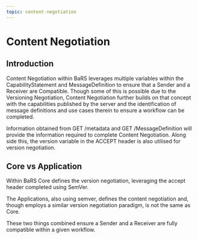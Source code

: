 ```yaml
---
topic: content-negotiation
---
```

# Content Negotiation

## Introduction

Content Negotiation within BaRS leverages multiple variables within the CapabilityStatement and MessageDefinition to ensure that a Sender and a Receiver are Compatible. Though some of this is possible due to the Versioning Negotiation, Content Negotiation further builds on that concept with the capabilities published by the server and the identification of message definitions and use cases therein to ensure a workflow can be completed. 

Information obtained from GET /metadata and GET /MessageDefinition will provide the information required to complete Content Negotiation. Along side this, the version variable in the ACCEPT header is also utilised for version negotiation.

## Core vs Application
Within BaRS Core defines the version negotiation, leveraging the accept header completed using SemVer.

The Applications, also using semver, defines the content negotiation and, though employs a similar version negotiation paradigm, is not the same as Core.

These two things combined ensure a Sender and a Receiver are fully compatible within a given workflow.

